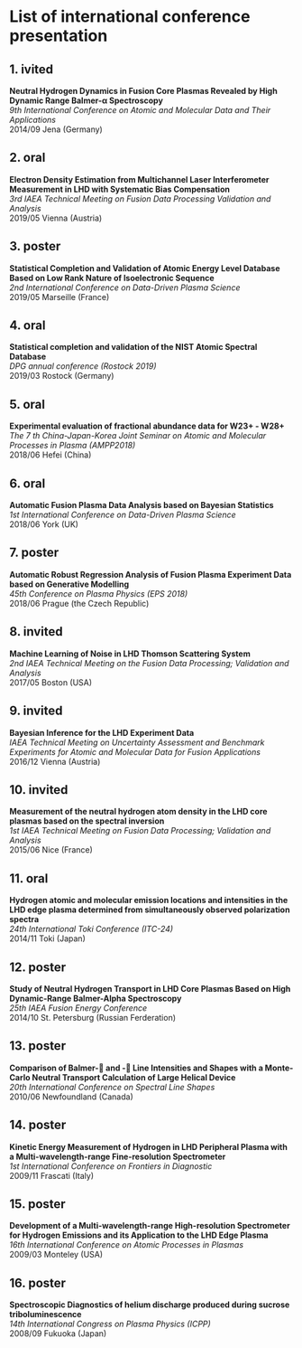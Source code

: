 # List of international conference presentation

## 1. ivited  
**Neutral Hydrogen Dynamics in Fusion Core Plasmas Revealed by High Dynamic Range Balmer-α Spectroscopy**  
*9th International Conference on Atomic and Molecular Data and Their Applications*  
2014/09 Jena (Germany)  


## 2. oral  
**Electron Density Estimation from Multichannel Laser Interferometer Measurement in LHD with Systematic Bias Compensation**  
*3rd IAEA Technical Meeting on Fusion Data Processing Validation and Analysis*  
2019/05 Vienna (Austria)  


## 3. poster  
**Statistical Completion and Validation of Atomic Energy Level Database Based on Low Rank Nature of Isoelectronic Sequence**  
*2nd International Conference on Data-Driven Plasma Science*  
2019/05 Marseille (France)  


## 4. oral  
**Statistical completion and validation of the NIST Atomic Spectral Database**  
*DPG annual conference (Rostock 2019)*  
2019/03 Rostock (Germany)  


## 5. oral  
**Experimental evaluation of fractional abundance data for W23+ - W28+**  
*The 7 th China-Japan-Korea Joint Seminar on Atomic and Molecular Processes in Plasma (AMPP2018)*  
2018/06 Hefei (China)  


## 6. oral  
**Automatic Fusion Plasma Data Analysis based on Bayesian Statistics**  
*1st International Conference on Data-Driven Plasma Science*  
2018/06 York (UK)  


## 7. poster  
**Automatic Robust Regression Analysis of Fusion Plasma Experiment Data based on Generative Modelling**  
*45th Conference on Plasma Physics (EPS 2018)*  
2018/06 Prague (the Czech Republic)  


## 8. invited  
**Machine Learning of Noise in LHD Thomson Scattering System**  
*2nd IAEA Technical Meeting on the Fusion Data Processing; Validation and Analysis*  
2017/05 Boston (USA)  


## 9. invited  
**Bayesian Inference for the LHD Experiment Data**  
*IAEA Technical Meeting on Uncertainty Assessment and Benchmark Experiments for Atomic and Molecular Data for Fusion Applications*  
2016/12 Vienna (Austria)  


## 10. invited  
**Measurement of the neutral hydrogen atom density in the LHD core plasmas based on the spectral inversion**  
*1st IAEA Technical Meeting on Fusion Data Processing; Validation and Analysis*  
2015/06 Nice (France)  


## 11. oral  
**Hydrogen atomic and molecular emission locations and intensities in the LHD edge plasma determined from simultaneously observed polarization spectra**  
*24th International Toki Conference (ITC-24)*  
2014/11 Toki (Japan)  


## 12. poster  
**Study of Neutral Hydrogen Transport in LHD Core Plasmas Based on High Dynamic-Range Balmer-Alpha Spectroscopy**  
*25th IAEA Fusion Energy Conference*  
2014/10 St. Petersburg (Russian Ferderation)  


## 13. poster  
**Comparison of Balmer- and - Line Intensities and Shapes with a Monte-Carlo Neutral Transport Calculation of Large Helical Device**  
*20th International Conference on Spectral Line Shapes*  
2010/06 Newfoundland (Canada)  


## 14. poster  
**Kinetic Energy Measurement of Hydrogen in LHD Peripheral Plasma with a Multi-wavelength-range Fine-resolution Spectrometer**  
*1st International Conference on Frontiers in Diagnostic*  
2009/11 Frascati (Italy)  


## 15. poster  
**Development of a Multi-wavelength-range High-resolution Spectrometer for Hydrogen Emissions and its Application to the LHD Edge Plasma**  
*16th International Conference on Atomic Processes in Plasmas*  
2009/03 Monteley (USA)  


## 16. poster  
**Spectroscopic Diagnostics of helium discharge produced during sucrose triboluminescence**  
*14th International Congress on Plasma Physics (ICPP)*  
2008/09 Fukuoka (Japan)  

